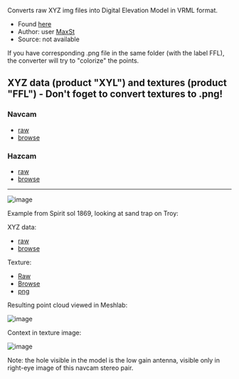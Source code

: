 Converts raw XYZ img files into Digital Elevation Model in VRML format.

- Found [here](http://www.unmannedspaceflight.com/index.php?showtopic=2380&hl=vrml+xyz)
- Author: user [MaxSt](http://www.unmannedspaceflight.com/index.php?showuser=566)
- Source: not available

If you have corresponding .png file in the same folder (with the label FFL), the converter will try to "colorize" the points.


## XYZ data (product "XYL") and textures (product "FFL") - Don't foget to convert textures to .png!
### Navcam
 -    [raw](https://pds-imaging.jpl.nasa.gov/data/mer/spirit/mer2no_0xxx/data/sol1869/rdr/)
 - [browse](https://pds-imaging.jpl.nasa.gov/data/mer/spirit/mer2no_0xxx/browse/sol1869/rdr/)

### Hazcam
 -    [raw](https://pds-imaging.jpl.nasa.gov/data/mer/spirit/mer2ho_0xxx/data/sol1869/rdr/)
 - [browse](https://pds-imaging.jpl.nasa.gov/data/mer/spirit/mer2ho_0xxx/browse/sol1869/rdr/)


-----------

![image](https://user-images.githubusercontent.com/1620953/177048641-6f388e57-c3e2-4ae1-b920-09db68de0866.png)


Example from Spirit sol 1869, looking at sand trap on Troy:

XYZ data:
 - [raw](https://pds-imaging.jpl.nasa.gov/data/mer/spirit/mer2no_0xxx/data/sol1869/rdr/2n292280989xylb100p0703l0m1.img)
 - [browse](https://pds-imaging.jpl.nasa.gov/data/mer/spirit/mer2no_0xxx/browse/sol1869/rdr/2n292280989xylb100p0703l0m1.img.jpg)

Texture:
- [Raw](https://pds-imaging.jpl.nasa.gov/data/mer/spirit/mer2no_0xxx/data/sol1869/rdr/2n292280989fflb100p0703l0m1.img)
- [Browse](https://pds-imaging.jpl.nasa.gov/data/mer/spirit/mer2no_0xxx/browse/sol1869/rdr/2n292280989fflb100p0703l0m1.img.jpg)
- [png](https://github.com/jumpjack/VST-converter/blob/main/others/XYL2VRML/2n292280989fflb100p0703l0m1.png)


Resulting point cloud viewed in Meshlab:

![image](https://user-images.githubusercontent.com/1620953/177049187-107b4c38-a312-4062-9b20-a68650eb2f33.png)

Context in texture image:

![image](https://user-images.githubusercontent.com/1620953/177049405-9ef4f25f-e483-4eaa-ac1c-f75e37fc00ed.png)

Note: the hole visible in the model is the low gain antenna, visible only in right-eye image of this navcam stereo pair.
